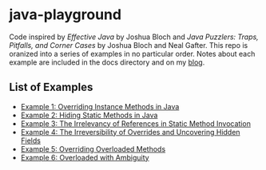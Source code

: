 # java-playground

Code inspired by *Effective Java* by Joshua Bloch and *Java Puzzlers: Traps, Pitfalls, and Corner Cases* by Joshua Bloch and Neal Gafter. This repo is oranized into a series of examples in no particular order. Notes about each example are included in the docs directory and on my [blog][blog].

## List of Examples

  * [Example 1: Overriding Instance Methods in Java][ex1]
  * [Example 2: Hiding Static Methods in Java][ex2]
  * [Example 3: The Irrelevancy of References in Static Method Invocation][ex3]
  * [Example 4: The Irreversibility of Overrides and Uncovering Hidden Fields][ex4]
  * [Example 5: Overriding Overloaded Methods][ex5]
  * [Example 6: Overloaded with Ambiguity][ex6]


[blog]: http://www.0xc0deshop.com 
[ex1]: http://www.0xc0deshop.com/2014/05/overriding-instance-methods-in-java.html
[ex2]: http://www.0xc0deshop.com/2014/05/hiding-static-methods-in-java.html
[ex3]: http://www.0xc0deshop.com/2014/05/the-irrelevancy-of-references-in-static-method-invocation.html
[ex4]: http://www.0xc0deshop.com/2014/05/the-irreversibility-of-overrides-and-uncovering-hidden-fields.html
[ex5]: http://www.0xc0deshop.com/2014/05/overriding-overloaded-methods.html
[ex6]: http://www.0xc0deshop.com/2014/05/overloaded-with-ambiguity.html